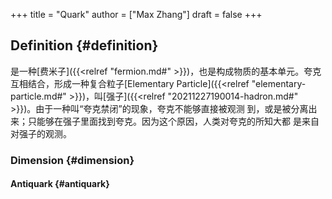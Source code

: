 +++
title = "Quark"
author = ["Max Zhang"]
draft = false
+++

## Definition {#definition}

是一种[费米子]({{<relref "fermion.md#" >}})，也是构成物质的基本单元。夸克互相结合，形成一种复合粒子[Elementary Particle]({{<relref "elementary-particle.md#" >}})，叫[强子]({{<relref "20211227190014-hadron.md#" >}})。由于一种叫“夸克禁闭”的现象，夸克不能够直接被观测
到，或是被分离出来；只能够在强子里面找到夸克。因为这个原因，人类对夸克的所知大都
是来自对强子的观测。


### Dimension {#dimension}


#### Antiquark {#antiquark}